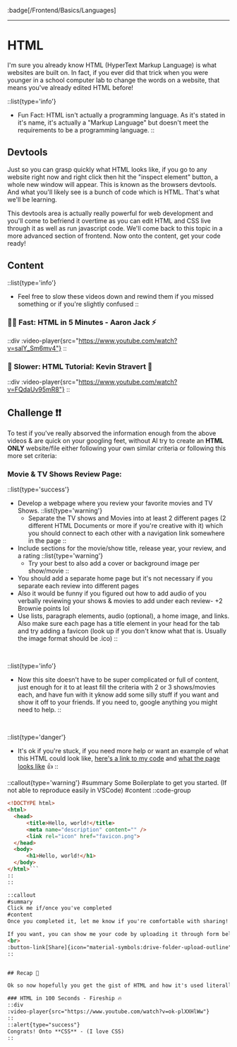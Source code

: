 :badge[/Frontend/Basics/Languages]<br><hr>

# HTML 

I'm sure you already know HTML (HyperText Markup Language) is what websites are built on. In fact, if you ever did that trick when you were younger in a school computer lab to change the words on a website, that means you've already edited HTML before!

::list{type='info'}
- Fun Fact: HTML isn't actually a programming language. As it's stated in it's name, it's actually a "Markup Language" but doesn't meet the requirements to be a programming language.
::

## Devtools
Just so you can grasp quickly what HTML looks like, if you go to any website right now and right click then hit the "inspect element" button, a whole new window will appear. This is known as the browsers devtools. And what you'll likely see is a bunch of code which is HTML. That's what we'll be learning. 

This devtools area is actually really powerful for web development and you'll come to befriend it overtime as you can edit HTML and CSS live through it as well as run javascript code. We'll come back to this topic in a more advanced section of frontend. Now onto the content, get your code ready!


## Content
::list{type='info'}
- Feel free to slow these videos down and rewind them if you missed something or if you're slightly confused
::
### 🏃‍♂️ Fast: HTML in 5 Minutes - Aaron Jack ⚡
::div
  :video-player{src="https://www.youtube.com/watch?v=salY_Sm6mv4"}
::
### 🐢 Slower: HTML Tutorial: Kevin Stravert 👷
::div
  :video-player{src="https://www.youtube.com/watch?v=FQdaUv95mR8"}
::

## Challenge ❗❗ 
To test if you've really absorved the information enough from the above videos & are quick on your googling feet, without AI try to create an **HTML ONLY** website/file either following your own similar criteria or following this more set criteria: 

### **Movie & TV Shows Review Page:**
::list{type='success'}
- Develop a webpage where you review your favorite movies and TV Shows.
    ::list{type='warning'}
    - Separate the TV shows and Movies into at least 2 different pages (2 different HTML Documents or more if you're creative with it) which you should connect to each other with a navigation link somewhere in the page
    ::
- Include sections for the movie/show title, release year, your review, and a rating
    ::list{type='warning'}
    - Try your best to also add a cover or background image per show/movie
    ::
- You should add a separate home page but it's not necessary if you separate each review into different pages
- Also it would be funny if you figured out how to add audio of you verbally reviewing your shows & movies to add under each review- +2 Brownie points lol
- Use lists, paragraph elements, audio (optional), a home image, and links. Also make sure each page has a title element in your head for the tab and try adding a favicon (look up if you don't know what that is. Usually the image format should be .ico)
::
<br>

::list{type='info'}
- Now this site doesn't have to be super complicated or full of content, just enough for it to at least fill the criteria with 2 or 3 shows/movies each, and have fun with it yknow add some silly stuff if you want and show it off to your friends. If you need to, google anything you might need to help. 
::
<br>

::list{type='danger'}
- It's ok if you're stuck, if you need more help or want an example of what this HTML could look like, [here's a link to my code](https://github.com/ZachLTech/ZachsMediaReviews) and [what the page looks like](https://zachltech.github.io/ZachsMediaReviews/) 👍
::

::callout{type='warning'}
#summary
Some Boilerplate to get you started. (If not able to reproduce easily in VSCode)
#content
::code-group
  ```html [file.html]
<!DOCTYPE html>
<html>
    <head>
        <title>Hello, world!</title>
        <meta name="description" content="" />
        <link rel="icon" href="favicon.png">
    </head>
    <body>
        <h1>Hello, world!</h1>
    </body>
</html>```
::
::

::callout
#summary
Click me if/once you've completed 
#content
Once you completed it, let me know if you're comfortable with sharing! I'd love to check it out and see what you've come up with. Maybe you can add a prank youtube redirect in there somewhere and send it to your friends 😂

If you want, you can show me your code by uploading it through form below and I'll check it out!
<br>
:button-link[Share]{icon="material-symbols:drive-folder-upload-outline" href="https://byeurl.cyou/codeform" blank}
::


## Recap 🔄

Ok so now hopefully you get the gist of HTML and how it's used literally everywhere. Hopefully you were able to successfully write some on your own and let me know what it looks like 😃. Here's a "... in 100 Seconds" video you can use to recap and hopefully you should understand everything he's talking about.

### HTML in 100 Seconds - Fireship 🔥
::div
  :video-player{src="https://www.youtube.com/watch?v=ok-plXXHlWw"}
::
::alert{type="success"}
Congrats! Onto **CSS** - (I love CSS)
::
